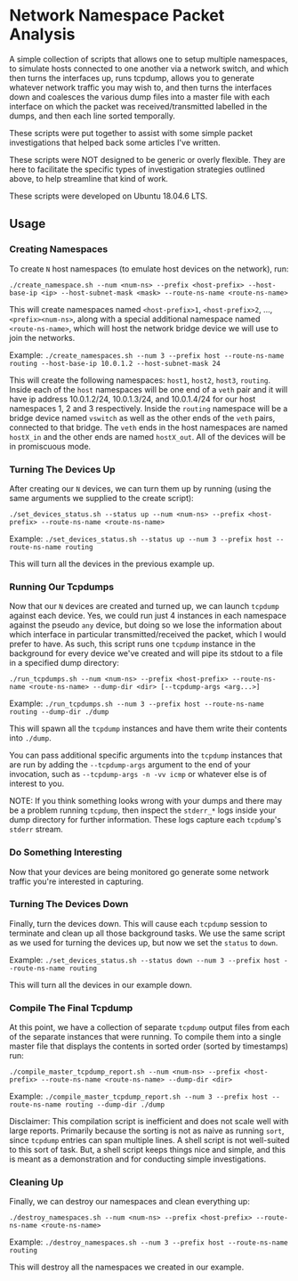 # Network Namespace Packet Analysis
A simple collection of scripts that allows one to setup multiple namespaces, to simulate hosts connected to one another via a network switch, and which then turns the interfaces up, runs tcpdump, allows you to generate whatever network traffic you may wish to, and then turns the interfaces down and coalesces the various dump files into a master file with each interface on which the packet was received/transmitted labelled in the dumps, and then each line sorted temporally.

These scripts were put together to assist with some simple packet investigations that helped back some articles I've written.

These scripts were NOT designed to be generic or overly flexible. They are here to facilitate the specific types of investigation strategies outlined above, to help streamline that kind of work.

These scripts were developed on Ubuntu 18.04.6 LTS.

## Usage
### Creating Namespaces
To create `N` host namespaces (to emulate host devices on the network), run:
```shell
./create_namespace.sh --num <num-ns> --prefix <host-prefix> --host-base-ip <ip> --host-subnet-mask <mask> --route-ns-name <route-ns-name>
```
This will create namespaces named `<host-prefix>1`, `<host-prefix>2`, ..., `<prefix><num-ns>`, along with a special additional namespace named `<route-ns-name>`, which will host the network bridge device we will use to join the networks.

Example: `./create_namespaces.sh --num 3 --prefix host --route-ns-name routing --host-base-ip 10.0.1.2 --host-subnet-mask 24`

This will create the following namespaces: `host1`, `host2`, `host3`, `routing`. Inside each of the `host` namespaces will be one end of a `veth` pair and it will have ip address 10.0.1.2/24, 10.0.1.3/24, and 10.0.1.4/24 for our host namespaces 1, 2 and 3 respectively. Inside the `routing` namespace will be a bridge device named `vswitch` as well as the other ends of the `veth` pairs, connected to that bridge. The `veth` ends in the host namespaces are named `hostX_in` and the other ends are named `hostX_out`. All of the devices will be in promiscuous mode.

### Turning The Devices Up
After creating our `N` devices, we can turn them up by running (using the same arguments we supplied to the create script):
```shell
./set_devices_status.sh --status up --num <num-ns> --prefix <host-prefix> --route-ns-name <route-ns-name>
```

Example: `./set_devices_status.sh --status up --num 3 --prefix host --route-ns-name routing`

This will turn all the devices in the previous example up.

### Running Our Tcpdumps
Now that our `N` devices are created and turned up, we can launch `tcpdump` against each device. Yes, we could run just 4 instances in each namespace against the pseudo `any` device, but doing so we lose the information about which interface in particular transmitted/received the packet, which I would prefer to have. As such, this script runs one `tcpdump` instance in the background for every device we've created and will pipe its stdout to a file in a specified dump directory:
```shell
./run_tcpdumps.sh --num <num-ns> --prefix <host-prefix> --route-ns-name <route-ns-name> --dump-dir <dir> [--tcpdump-args <arg...>]
```

Example: `./run_tcpdumps.sh --num 3 --prefix host --route-ns-name routing --dump-dir ./dump`

This will spawn all the `tcpdump` instances and have them write their contents into `./dump`.

You can pass additional specific arguments into the `tcpdump` instances that are run by adding the `--tcpdump-args` argument to the end of your invocation, such as `--tcpdump-args -n -vv icmp` or whatever else is of interest to you.

NOTE: If you think something looks wrong with your dumps and there may be a problem running `tcpdump`, then inspect the `stderr_*` logs inside your dump directory for further information. These logs capture each `tcpdump`'s `stderr` stream.

### Do Something Interesting
Now that your devices are being monitored go generate some network traffic you're interested in capturing.

### Turning The Devices Down
Finally, turn the devices down. This will cause each `tcpdump` session to terminate and clean up all those background tasks. We use the same script as we used for turning the devices up, but now we set the `status` to `down`.

Example: `./set_devices_status.sh --status down --num 3 --prefix host --route-ns-name routing`

This will turn all the devices in our example down.

### Compile The Final Tcpdump
At this point, we have a collection of separate `tcpdump` output files from each of the separate instances that were running. To compile them into a single master file that displays the contents in sorted order (sorted by timestamps) run:
```shell
./compile_master_tcpdump_report.sh --num <num-ns> --prefix <host-prefix> --route-ns-name <route-ns-name> --dump-dir <dir>
```

Example: `./compile_master_tcpdump_report.sh --num 3 --prefix host --route-ns-name routing --dump-dir ./dump`

Disclaimer: This compilation script is inefficient and does not scale well with large reports. Primarily because the sorting is not as naive as running `sort`, since `tcpdump` entries can span multiple lines. A shell script is not well-suited to this sort of task. But, a shell script keeps things nice and simple, and this is meant as a demonstration and for conducting simple investigations.

### Cleaning Up
Finally, we can destroy our namespaces and clean everything up:
```shell
./destroy_namespaces.sh --num <num-ns> --prefix <host-prefix> --route-ns-name <route-ns-name>
```

Example: `./destroy_namespaces.sh --num 3 --prefix host --route-ns-name routing`

This will destroy all the namespaces we created in our example.
